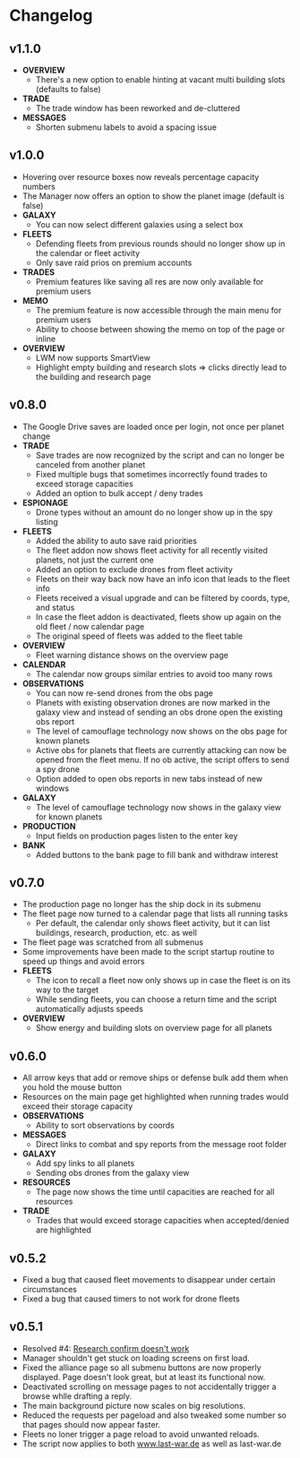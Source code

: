 # Changelog

## v1.1.0
- **OVERVIEW**
  - There's a new option to enable hinting at vacant multi building slots (defaults to false)
- **TRADE**
  - The trade window has been reworked and de-cluttered
- **MESSAGES**
  - Shorten submenu labels to avoid a spacing issue

## v1.0.0
- Hovering over resource boxes now reveals percentage capacity numbers
- The Manager now offers an option to show the planet image (default is false)
- **GALAXY**
  - You can now select different galaxies using a select box
- **FLEETS**
  - Defending fleets from previous rounds should no longer show up in the calendar or fleet activity
  - Only save raid prios on premium accounts
- **TRADES**
  - Premium features like saving all res are now only available for premium users
- **MEMO**
  - The premium feature is now accessible through the main menu for premium users
  - Ability to choose between showing the memo on top of the page or inline
- **OVERVIEW**
  - LWM now supports SmartView
  - Highlight empty building and research slots => clicks directly lead to the building and research page

## v0.8.0

- The Google Drive saves are loaded once per login, not once per planet change
- **TRADE**
  - Save trades are now recognized by the script and can no longer be canceled from another planet
  - Fixed multiple bugs that sometimes incorrectly found trades to exceed storage capacities
  - Added an option to bulk accept / deny trades
- **ESPIONAGE**
  - Drone types without an amount do no longer show up in the spy listing
- **FLEETS**
  - Added the ability to auto save raid priorities
  - The fleet addon now shows fleet activity for all recently visited planets, not just the current one
  - Added an option to exclude drones from fleet activity
  - Fleets on their way back now have an info icon that leads to the fleet info
  - Fleets received a visual upgrade and can be filtered by coords, type, and status
  - In case the fleet addon is deactivated, fleets show up again on the old fleet / now calendar page
  - The original speed of fleets was added to the fleet table
- **OVERVIEW**
  - Fleet warning distance shows on the overview page
- **CALENDAR**
  - The calendar now groups similar entries to avoid too many rows
- **OBSERVATIONS**
  - You can now re-send drones from the obs page
  - Planets with existing observation drones are now marked in the galaxy view and instead of sending an obs drone open the existing obs report
  - The level of camouflage technology now shows on the obs page for known planets
  - Active obs for planets that fleets are currently attacking can now be opened from the fleet menu. If no ob active, the script offers to send a spy drone
  - Option added to open obs reports in new tabs instead of new windows
- **GALAXY**
  - The level of camouflage technology now shows in the galaxy view for known planets
- **PRODUCTION**
  - Input fields on production pages listen to the enter key
- **BANK**
  - Added buttons to the bank page to fill bank and withdraw interest

## v0.7.0

- The production page no longer has the ship dock in its submenu
- The fleet page now turned to a calendar page that lists all running tasks
  - Per default, the calendar only shows fleet activity, but it can list buildings, research, production, etc. as well
- The fleet page was scratched from all submenus
- Some improvements have been made to the script startup routine to speed up things and avoid errors
- **FLEETS**
  - The icon to recall a fleet now only shows up in case the fleet is on its way to the target
  - While sending fleets, you can choose a return time and the script automatically adjusts speeds
- **OVERVIEW**
  - Show energy and building slots on overview page for all planets

## v0.6.0

- All arrow keys that add or remove ships or defense bulk add them when you hold the mouse button
- Resources on the main page get highlighted when running trades would exceed their storage capacity
- **OBSERVATIONS**
  - Ability to sort observations by coords
- **MESSAGES**
  - Direct links to combat and spy reports from the message root folder
- **GALAXY**
  - Add spy links to all planets
  - Sending obs drones from the galaxy view
- **RESOURCES**
  - The page now shows the time until capacities are reached for all resources
- **TRADE**
  - Trades that would exceed storage capacities when accepted/denied are highlighted

## v0.5.2

- Fixed a bug that caused fleet movements to disappear under certain circumstances
- Fixed a bug that caused timers to not work for drone fleets

## v0.5.1

- Resolved #4: [Research confirm doesn't work](https://github.com/j0Shi82/last-war-manager/issues/4)
- Manager shouldn't get stuck on loading screens on first load.
- Fixed the alliance page so all submenu buttons are now properly displayed. Page doesn't look great, but at least its functional now.
- Deactivated scrolling on message pages to not accidentally trigger a browse whlle drafting a reply.
- The main background picture now scales on big resolutions.
- Reduced the requests per pageload and also tweaked some number so that pages should now appear faster.
- Fleets no loner trigger a page reload to avoid unwanted reloads.
- The script now applies to both www.last-war.de as well as last-war.de

